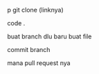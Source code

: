 p
git clone (linknya)

code .

buat branch dlu baru buat file

commit branch

mana pull request nya
